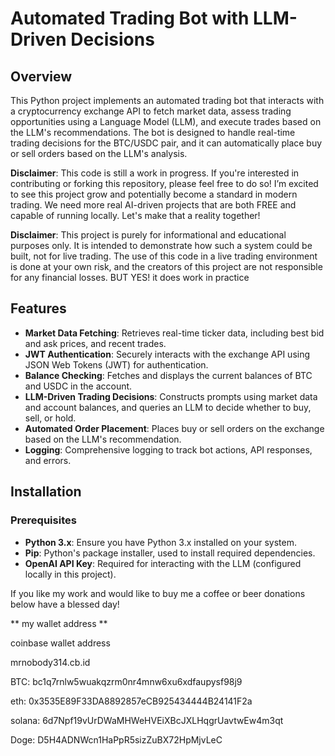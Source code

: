 # Automated Trading Bot with LLM-Driven Decisions

## Overview

This Python project implements an automated trading bot that interacts with a cryptocurrency exchange API to fetch market data, assess trading opportunities using a Language Model (LLM), and execute trades based on the LLM's recommendations. The bot is designed to handle real-time trading decisions for the BTC/USDC pair, and it can automatically place buy or sell orders based on the LLM's analysis.

**Disclaimer**: This code is still a work in progress. If you're interested in contributing or forking this repository, please feel free to do so! I’m excited to see this project grow and potentially become a standard in modern trading. We need more real AI-driven projects that are both FREE and capable of running locally. Let's make that a reality together! 

**Disclaimer**: This project is purely for informational and educational purposes only. It is intended to demonstrate how such a system could be built, not for live trading. The use of this code in a live trading environment is done at your own risk, and the creators of this project are not responsible for any financial losses. BUT YES! it does work in practice

## Features

- **Market Data Fetching**: Retrieves real-time ticker data, including best bid and ask prices, and recent trades.
- **JWT Authentication**: Securely interacts with the exchange API using JSON Web Tokens (JWT) for authentication.
- **Balance Checking**: Fetches and displays the current balances of BTC and USDC in the account.
- **LLM-Driven Trading Decisions**: Constructs prompts using market data and account balances, and queries an LLM to decide whether to buy, sell, or hold.
- **Automated Order Placement**: Places buy or sell orders on the exchange based on the LLM's recommendation.
- **Logging**: Comprehensive logging to track bot actions, API responses, and errors.

## Installation

### Prerequisites

- **Python 3.x**: Ensure you have Python 3.x installed on your system.
- **Pip**: Python's package installer, used to install required dependencies.
- **OpenAI API Key**: Required for interacting with the LLM (configured locally in this project).




If you like my work and would like to buy me a coffee or beer donations below have a blessed day! 

** my wallet address **

coinbase wallet address

mrnobody314.cb.id

BTC: bc1q7rnlw5wuakqzrm0nr4mnw6xu6xdfaupysf98j9

eth: 0x3535E89F33DA8892857eCB925434444B24141F2a

solana: 6d7Npf19vUrDWaMHWeHVEiXBcJXLHqgrUavtwEw4m3qt

Doge: D5H4ADNWcn1HaPpR5sizZuBX72HpMjvLeC
